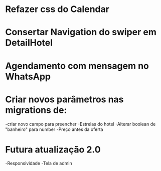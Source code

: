 # Refazer css do Calendar

# Consertar Navigation do swiper em DetailHotel

# Agendamento com mensagem no WhatsApp

# Criar novos parâmetros nas migrations de:
-criar novo campo para preencher
-Estrelas do hotel
-Alterar boolean de "banheiro" para number
-Preço antes da oferta 

# Futura atualização 2.0
-Responsividade
-Tela de admin